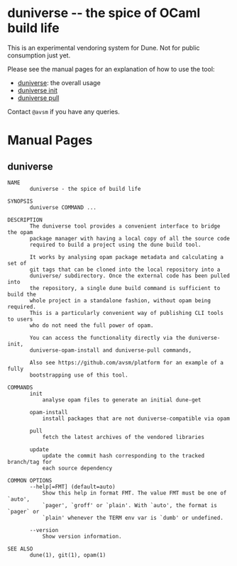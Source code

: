 # duniverse -- the spice of OCaml build life

This is an experimental vendoring system for Dune.  Not for public consumption
just yet.

Please see the manual pages for an explanation of how to use the tool:

- [duniverse](#duniverse): the overall usage
- [duniverse init](#duniverse-init)
- [duniverse pull](#duniverse-pull)

Contact `@avsm` if you have any queries.


# Manual Pages

## duniverse

```
NAME
       duniverse - the spice of build life

SYNOPSIS
       duniverse COMMAND ...

DESCRIPTION
       The duniverse tool provides a convenient interface to bridge the opam
       package manager with having a local copy of all the source code
       required to build a project using the dune build tool.

       It works by analysing opam package metadata and calculating a set of
       git tags that can be cloned into the local repository into a
       duniverse/ subdirectory. Once the external code has been pulled into
       the repository, a single dune build command is sufficient to build the
       whole project in a standalone fashion, without opam being required.
       This is a particularly convenient way of publishing CLI tools to users
       who do not need the full power of opam.

       You can access the functionality directly via the duniverse-init,
       duniverse-opam-install and duniverse-pull commands,

       Also see https://github.com/avsm/platform for an example of a fully
       bootstrapping use of this tool.

COMMANDS
       init
           analyse opam files to generate an initial dune-get

       opam-install
           install packages that are not duniverse-compatible via opam

       pull
           fetch the latest archives of the vendored libraries

       update
           update the commit hash corresponding to the tracked branch/tag for
           each source dependency

COMMON OPTIONS
       --help[=FMT] (default=auto)
           Show this help in format FMT. The value FMT must be one of `auto',
           `pager', `groff' or `plain'. With `auto', the format is `pager` or
           `plain' whenever the TERM env var is `dumb' or undefined.

       --version
           Show version information.

SEE ALSO
       dune(1), git(1), opam(1)


```

